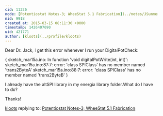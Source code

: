 ```yaml
---
cid: 11326
node: [Potentiostat Notes-3; WheeStat 5.1 Fabrication](../notes/JSummers/12-30-2013/potentiostat-notes-3-wheestat-5-1-fabrication)
nid: 9918
created_at: 2015-03-15 08:11:30 +0000
timestamp: 1426407090
uid: 421771
author: [kloots](../profile/kloots)
---
```


Dear Dr. Jack,
I get this error whenever I run your DigitalPotCheck:

{
sketch_mar15a.ino: In function 'void digitalPotWrite(int, int)':
sketch_mar15a.ino:87:7: error: 'class SPIClass' has no member named 'trans2ByteA'
sketch_mar15a.ino:88:7: error: 'class SPIClass' has no member named 'trans2ByteB'
}

I already have the altSPI library in my energia library folder.What do I have to do?

Thanks! 

[kloots](../profile/kloots) replying to: [Potentiostat Notes-3; WheeStat 5.1 Fabrication](../notes/JSummers/12-30-2013/potentiostat-notes-3-wheestat-5-1-fabrication)

